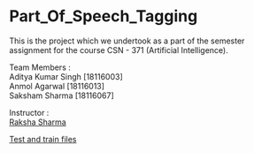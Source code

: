 # Part_Of_Speech_Tagging

This is the project which we undertook as a part of the semester assignment for the course CSN - 371 (Artificial Intelligence). 

Team Members :   
Aditya Kumar Singh [18116003]   
Anmol Agarwal [18116013]   
Saksham Sharma [18116067]   

Instructor :   
[Raksha Sharma](https://www.iitr.ac.in/~CSE/Raksha_Sharma)


[Test and train files](https://drive.google.com/drive/folders/1JKX3gp-eCFTg3vSRpxjfPi1-i79uTjUl?usp=sharing)
